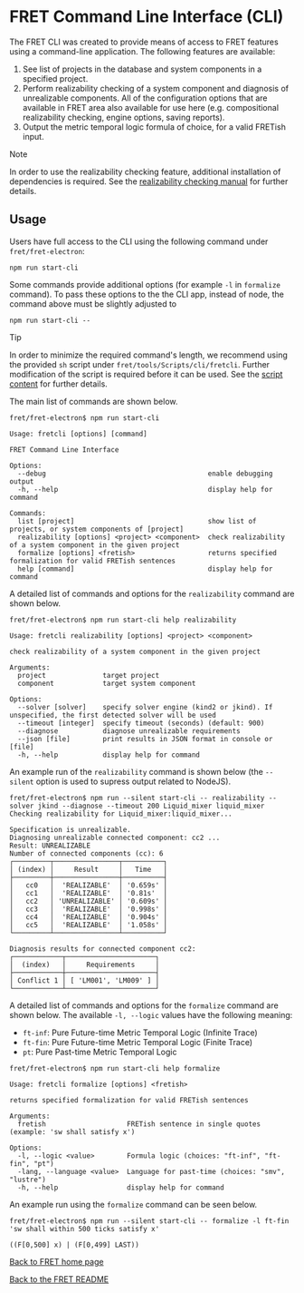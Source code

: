 # FRET Command Line Interface (CLI)

The FRET CLI was created to provide means of access to FRET features using a command-line application. The following features are available:

1. See list of projects in the database and system components in a specified project.
2. Perform realizability checking of a system component and diagnosis of unrealizable components. All of the configuration options that are available in FRET area also available for use here (e.g. compositional realizability checking, engine options, saving reports).
3. Output the metric temporal logic formula of choice, for a valid FRETish input.

> [!NOTE]
> In order to use the realizability checking feature, additional installation of dependencies is required. See the [realizability checking manual](../exports/realizabilityManual.md#dependencies) for further details.

## Usage

Users have full access to the CLI using the following command under `fret/fret-electron`:

```
npm run start-cli
```

Some commands provide additional options (for example `-l` in `formalize` command). To pass these options to the the CLI app, instead of node, the command above must be slightly adjusted to

```
npm run start-cli --
```

> [!TIP]
> In order to minimize the required command's length, we recommend using the provided `sh` script under `fret/tools/Scripts/cli/fretcli`. Further modification of the script is required before it can be used. See the [script content](../../../../tools/Scripts/cli/fretcli) for further details.


The main list of commands are shown below.

```
fret/fret-electron$ npm run start-cli

Usage: fretcli [options] [command]

FRET Command Line Interface

Options:
  --debug                                        enable debugging output
  -h, --help                                     display help for command

Commands:
  list [project]                                 show list of projects, or system components of [project]
  realizability [options] <project> <component>  check realizability of a system component in the given project
  formalize [options] <fretish>                  returns specified formalization for valid FRETish sentences
  help [command]                                 display help for command
```

A detailed list of commands and options for the `realizability` command are shown below.

```
fret/fret-electron$ npm run start-cli help realizability

Usage: fretcli realizability [options] <project> <component>

check realizability of a system component in the given project

Arguments:
  project              target project
  component            target system component

Options:
  --solver [solver]    specify solver engine (kind2 or jkind). If unspecified, the first detected solver will be used
  --timeout [integer]  specify timeout (seconds) (default: 900)
  --diagnose           diagnose unrealizable requirements
  --json [file]        print results in JSON format in console or [file]
  -h, --help           display help for command
```

An example run of the `realizability` command is shown below (the `--silent` option is used to supress output related to NodeJS).

```
fret/fret-electron$ npm run --silent start-cli -- realizability --solver jkind --diagnose --timeout 200 Liquid_mixer liquid_mixer
Checking realizability for Liquid_mixer:liquid_mixer...

Specification is unrealizable.
Diagnosing unrealizable connected component: cc2 ...
Result: UNREALIZABLE
Number of connected components (cc): 6
┌─────────┬────────────────┬──────────┐
│ (index) │     Result     │   Time   │
├─────────┼────────────────┼──────────┤
│   cc0   │  'REALIZABLE'  │ '0.659s' │
│   cc1   │  'REALIZABLE'  │ '0.81s'  │
│   cc2   │ 'UNREALIZABLE' │ '0.609s' │
│   cc3   │  'REALIZABLE'  │ '0.998s' │
│   cc4   │  'REALIZABLE'  │ '0.904s' │
│   cc5   │  'REALIZABLE'  │ '1.058s' │
└─────────┴────────────────┴──────────┘

Diagnosis results for connected component cc2:
┌────────────┬──────────────────────┐
│  (index)   │     Requirements     │
├────────────┼──────────────────────┤
│ Conflict 1 │ [ 'LM001', 'LM009' ] │
└────────────┴──────────────────────┘
```


A detailed list of commands and options for the `formalize` command are shown below. The available `-l, --logic` values have the following meaning:

- `ft-inf`: Pure Future-time Metric Temporal Logic (Infinite Trace)
- `ft-fin`: Pure Future-time Metric Temporal Logic (Finite Trace)
- `pt`: Pure Past-time Metric Temporal Logic

```
fret/fret-electron$ npm run start-cli help formalize

Usage: fretcli formalize [options] <fretish>

returns specified formalization for valid FRETish sentences

Arguments:
  fretish                    FRETish sentence in single quotes (example: 'sw shall satisfy x')

Options:
  -l, --logic <value>        Formula logic (choices: "ft-inf", "ft-fin", "pt")
  -lang, --language <value>  Language for past-time (choices: "smv", "lustre")
  -h, --help                 display help for command
```

An example run using the `formalize` command can be seen below.

```
fret/fret-electron$ npm run --silent start-cli -- formalize -l ft-fin 'sw shall within 500 ticks satisfy x'

((F[0,500] x) | (F[0,499] LAST))

```

[Back to FRET home page](../userManual.md)

[Back to the FRET README](../../../../README.md)
